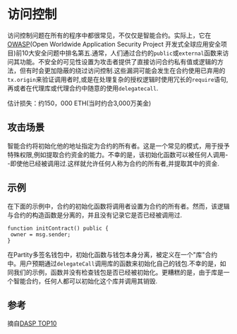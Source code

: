 # 访问控制

访问控制问题在所有的程序中都很常见，不仅仅是智能合约。实际上，它在[OWASP](https://owasp.org/www-project-top-ten/)(Open Worldwide Application Security Project 开发式全球应用安全项目)前10大安全问题中排名第五.通常，人们通过合约的`public`或`external`函数来访问其功能。不安全的可见性设置为攻击者提供了直接访问合约私有值或逻辑的方法，但有时会更加隐蔽的绕过访问控制.这些漏洞可能会发生在合约使用已弃用的`tx.origin`来验证调用者时,或是在处理复杂的授权逻辑时使用冗长的`require`语句,再或者在代理库或代理合约中随意的使用`delegatecall`.

估计损失：约150，000 ETH(当时约合3,000万美金)

## 攻击场景

智能合约将初始化他的地址指定为合约的所有者。这是一个常见的模式，用于授予特殊权限,例如提取合约资金的能力。不幸的是，该初始化函数可以被任何人调用--即使他已经被调用过.这样就允许任何人称为合约的所有者,并提取其中的资金.

## 示例

在下面的示例中，合约的初始化函数将调用者设置为合约的所有者。然而，该逻辑与合约的构造函数是分离的，并且没有记录它是否已经被调用过.

```solidity
function initContract() public {
 owner = msg.sender;
}
```

在Partity多签名钱包中，初始化函数与钱包本身分离，被定义在一个"库"合约中。用户预期通过`delegateCall`调用库的函数来初始化自己的钱包.不幸的是，如同我们的示例，函数并没有检查钱包是否已经被初始化。更糟糕的是，由于库是一个智能合约，任何人都可以初始化这个库并调用其销毁.

## 参考

摘自[DASP TOP10](https://dasp.co)
